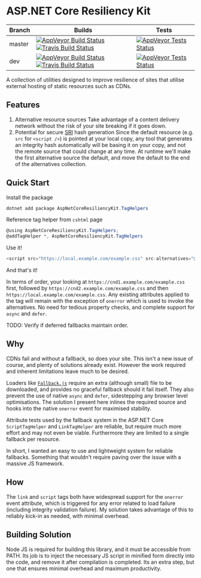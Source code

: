 ASP.NET Core Resiliency Kit
===========================

| Branch | Builds | Tests |
| ------ | ------ | ----- |
| master | [![AppVeyor Build Status](https://img.shields.io/appveyor/ci/Silic0nS0ldier/fallbacks-for-asp-net-core/master.svg?label=AppVeyor&style=flat-square)](https://ci.appveyor.com/project/Silic0nS0ldier/fallbacks-for-asp-net-core) [![Travis Build Status](https://img.shields.io/travis/Silic0nS0ldier/ASP.NET-Core-Resiliency-Kit/master.svg?label=Travis&style=flat-square)](https://travis-ci.org/Silic0nS0ldier/Fallbacks-for-ASP.NET-Core) | [![AppVeyor Tests Status](https://img.shields.io/appveyor/tests/Silic0nS0ldier/fallbacks-for-asp-net-core/master.svg?label=AppVeyor&style=flat-square)](https://ci.appveyor.com/project/Silic0nS0ldier/ASP.NET-Core-Resiliency-Kit) |
| dev    | [![AppVeyor Build Status](https://img.shields.io/appveyor/ci/Silic0nS0ldier/fallbacks-for-asp-net-core/dev.svg?label=AppVeyor&style=flat-square)](https://ci.appveyor.com/project/Silic0nS0ldier/fallbacks-for-asp-net-core) [![Travis Build Status](https://img.shields.io/travis/Silic0nS0ldier/ASP.NET-Core-Resiliency-Kit/dev.svg?label=Travis&style=flat-square)](https://travis-ci.org/Silic0nS0ldier/ASP.NET-Core-Resiliency-Kit) | [![AppVeyor Tests Status](https://img.shields.io/appveyor/tests/Silic0nS0ldier/fallbacks-for-asp-net-core/dev.svg?label=AppVeyor&style=flat-square)](https://ci.appveyor.com/project/Silic0nS0ldier/fallbacks-for-asp-net-core) |

A collection of utilities designed to improve resilience of sites that utilise external hosting of static resources such as CDNs.

Features
--------

1. Alternative resource sources
   Take advantage of a content delivery network without the risk of your site breaking if it goes down.
2. Potential for secure [SRI](https://en.wikipedia.org/wiki/Subresource_Integrity) hash generation
   Since the default resource (e.g. `src` for `<script />`) is pointed at your local copy, any tool that generates an integrity hash automatically will be basing it on your copy, and not the remote source that could change at any time.
   At runtime we'll make the first alternative source the default, and move the default to the end of the alternatives collection.

Quick Start
-----------

Install the package

```PowerShell
dotnet add package AspNetCoreResiliencyKit.TagHelpers
```

Reference tag helper from `cshtml` page

```C#
@using AspNetCoreResiliencyKit.TagHelpers;
@addTagHelper *, AspNetCoreResiliencyKit.TagHelpers
```

Use it!

```C#
<script src="https://local.example.com/example.css" src-alternatives="@{new List<string>(){ "https://cnd1.example.com/example.css", "https://cnd2.example.com/example.css"};}" async></script>
```

And that's it!

In terms of order, your looking at `https://cnd1.example.com/example.css` first, followed by `https://cnd2.example.com/example.css` and then `https://local.example.com/example.css`. Any existing attributes applied to the tag will remain with the exception of `onerror` which is used to invoke the alternatives. No need for tedious property checks, and complete support for `async` and `defer`.

TODO: Verify if deferred fallbacks maintain order.

Why
---

CDNs fail and without a fallback, so does your site. This isn't a new issue of course, and plenty of solutions already exist. However the work required and inherent limitations leave much to be desired.

Loaders like [`Fallback.js`](http://fallback.io/) require an extra (although small) file to be downloaded, and provides no graceful fallback should it fail itself. They also prevent the use of native `async` and `defer`, sidestepping any browser level optimisations. The solution I present here inlines the required source and hooks into the native `onerror` event for maximised stability.

Attribute tests used by the fallback system in the ASP.NET Core `ScriptTagHelper` and `LinkTagHelper` are reliable, but require much more effort and may not even be viable. Furthermore they are limited to a single fallback per resource.

In short, I wanted an easy to use and lightweight system for reliable fallbacks. Something that wouldn't require paving over the issue with a massive JS framework.

How
---

The `link` and `script` tags both have widespread support for the `onerror` event attribute, which is triggered for any error related to load failure (including integrity validation failure). My solution takes advantage of this to reliably kick-in as needed, with minimal overhead.

Building Solution
-----------------

Node JS is required for building this library, and it must be accessible from PATH. Its job is to inject the necessary JS script in minified form directly into the code, and remove it after compilation is completed. Its an extra step, but one that ensures minimal overhead and maximum productivity.
